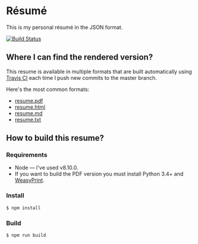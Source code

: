 # Résumé

This is my personal résumé in the JSON format.

[![Build Status](https://travis-ci.org/zmoog/resume.svg?branch=master)](https://travis-ci.org/zmoog/resume)

## Where I can find the rendered version?

This resume is available in multiple formats that are built automatically using [Travis CI](https://travis-ci.org/zmoog/resume/builds) each time I push new commits to the master branch.

Here's the most common formats:

* [resume.pdf](https://s3-eu-west-1.amazonaws.com/zmoog-resume/out/resume.pdf)
* [resume.html](https://s3-eu-west-1.amazonaws.com/zmoog-resume/out/resume.html)
* [resume.md](https://s3-eu-west-1.amazonaws.com/zmoog-resume/out/resume.md)
* [resume.txt](https://s3-eu-west-1.amazonaws.com/zmoog-resume/out/resume.txt)


## How to build this resume?

### Requirements

* Node — I've used v8.10.0.
* If you want to build the PDF version you must install Python 3.4+ and [WeasyPrint](https://weasyprint.readthedocs.io/en/latest/).


### Install

```bash
$ npm install 
```

### Build

```bash
$ npm run build
```

